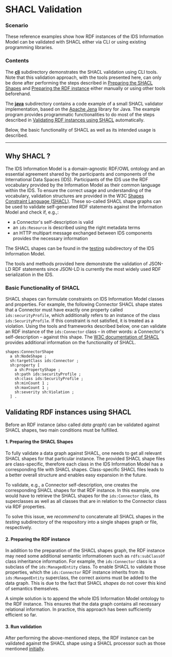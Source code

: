 # SHACL Validation

### Scenario
These reference examples show how RDF instances of the IDS Information Model can be validated with SHACL either via CLI or using existing programming libraries.


### <a name="contents"></a>Contents
The __[cli](./cli)__ subdirectory demonstrates the SHACL validation using CLI tools. Note that this validation approach, with the tools presented here, can only be done after performing the steps described in [Preparing the SHACL Shapes](#prepare_1) and [Preparing the RDF instance](#prepare_2) either manually or using other tools beforehand.


The __[java](./java)__ subdirectory contains a code example of a small SHACL validator implementation, based on the [Apache Jena](https://jena.apache.org/) library for Java. The example program provides programmatic functionalities to do most of the steps described in [Validating RDF instances using SHACL](#validation) automatically.


Below, the basic functionality of SHACL as well as its intended usage is described.


********

## <a name="description"></a>Why SHACL ?
The IDS Information Model is a domain-agnostic RDF/OWL ontology and an essential agreement shared by the participants and components of the International Data Spaces (IDS). Participants of the IDS use the RDF vocabulary provided by the Information Model as their common language within the IDS.
To ensure the correct usage and understanding of the vocabulary, validation structures are provided in the W3C [Shapes Constraint Language (SHACL)](https://www.w3.org/TR/shacl/). These so-called SHACL shape graphs can be used to validate self-generated RDF statements against the Information Model and check if, e.g.,:
- a Connector's self-description is valid
- an `ids:Resource` is described using the right metadata terms
- an HTTP multipart message exchanged between IDS components provides the necessary information

The SHACL shapes can be found in the [testing](/testing) subdirectory of the IDS Information Model.

The tools and methods provided here demonstrate the validation of JSON-LD RDF statements since JSON-LD is currently the most widely used RDF serialization in the IDS.


### <a name="functionality"></a>Basic Functionality of SHACL
SHACL shapes can formulate constraints on IDS Information Model classes and properties. For example, the following Connector SHACL shape states that a Connector must have exactly one property called `ids:securityProfile`, which additionally refers to an instance of the class `ids:SecurityProfile`. If this constraint is not satisfied, it is treated as a violation. Using the tools and frameworks described below, one can validate an RDF instance of the `ids:Connector` class – in other words: a Connector's self-description – against this shape. The [W3C documentation of SHACL](https://www.w3.org/TR/shacl/) provides additional information on the functionality of SHACL.
```
shapes:ConnectorShape
  a sh:NodeShape ;
  sh:targetClass ids:Connector ;
  sh:property [
    a sh:PropertyShape ;
    sh:path ids:securityProfile ;
    sh:class ids:SecurityProfile ;
    sh:minCount 1 ;
    sh:maxCount 1 ;
    sh:severity sh:Violation ;
  ] .
```

## <a name="validation"></a>Validating RDF instances using SHACL

Before an RDF instance (also called _data graph_) can be validated against SHACL shapes, two main conditions must be fulfilled.

#### <a name="prepare_1"></a> 1. Preparing the SHACL Shapes
To fully validate a data graph against SHACL, one needs to get all relevant SHACL shapes for that particular instance. The provided SHACL shape files are class-specific, therefore each class in the IDS Information Model has a corresponding file with SHACL shapes. Class-specific SHACL files leads to a better overall structure and enables easy expansion in the future.

To validate, e.g., a Connector self-description, one creates the corresponding SHACL shapes for that RDF instance. In this example, one would have to retrieve the SHACL shapes for the `ids:Connector` class, its superclasses as well as all classes that are in relation to the Connector class via RDF properties.

To solve this issue, we _recommend_ to concatenate all SHACL shapes in the _testing_ subdirectory of the respository into a single shapes graph or file, respectively.

#### <a name="prepare_2"></a>2. Preparing the RDF instance
In addition to the preparation of the SHACL shapes graph, the RDF instance may need some additional semantic informationen such as `rdfs:subClassOf` class inheritance information. For example, the `ids:Connector` class is a subclass of the `ids:ManagedEntity` class. To enable SHACL to validate those properties, which the `ids:Connector` RDF instance inherits from its `ids:ManagedEntity` superclass, the correct axioms must be added to the data graph. This is due to the fact that SHACL _shapes_ do not cover this kind of semantics themselves.

A simple solution is to append the whole IDS Information Model ontology to the RDF instance. This ensures that the data graph contains all necessary relational information. In practice, this approach has been sufficiently efficient so far.

#### 3. Run validation

After performing the above-mentioned steps, the RDF instance can be validated against the SHACL shape using a SHACL processor such as those mentioned [initially](#contents).
